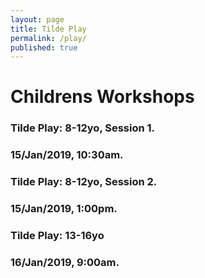 ```yaml
---
layout: page
title: Tilde Play
permalink: /play/
published: true
---
```

# Childrens Workshops
<!-- Insert Copy Here -->


<!-- Do Not Edit -->
### Tilde Play: 8-12yo, Session 1.
### 15/Jan/2019, 10:30am.
<script async defer src="https://www.trybooking.com/widget.js"></script>
<div class="tryb-widget" data-type="buttonWidget" data-eid="455676" data-showlogo="False" data-text="Get Tickets"></div>

### Tilde Play: 8-12yo, Session 2.
### 15/Jan/2019, 1:00pm.
<script async defer src="https://www.trybooking.com/widget.js"></script>
<div class="tryb-widget" data-type="buttonWidget" data-eid="455677" data-showlogo="False" data-text="Get Tickets"></div>

### Tilde Play: 13-16yo
### 16/Jan/2019, 9:00am.
<script async defer src="https://www.trybooking.com/widget.js"></script>
<div class="tryb-widget" data-type="buttonWidget" data-eid="455680" data-showlogo="False" data-text="Get Tickets"></div>
